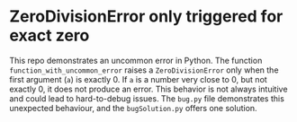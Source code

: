 # ZeroDivisionError only triggered for exact zero
This repo demonstrates an uncommon error in Python. The function `function_with_uncommon_error` raises a `ZeroDivisionError` only when the first argument (`a`) is exactly 0.  If `a` is a number very close to 0, but not exactly 0, it does not produce an error. This behavior is not always intuitive and could lead to hard-to-debug issues. The `bug.py` file demonstrates this unexpected behaviour, and the `bugSolution.py` offers one solution.